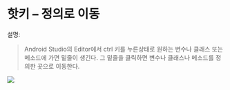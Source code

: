 # 핫키 – 정의로 이동
설명:
> Android Studio의 Editor에서 ctrl 키를 누른상태로 원하는 변수나 클래스 또는 메소드에 가면 밑줄이 생긴다. 그 밑줄을 클릭하면 변수나 클래스나 메소드를 정의한 곳으로 이동한다.

![](/images/image23.gif)
